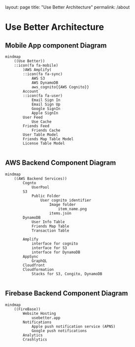 layout: page
title: "Use Better Architecture"
permalink: /about

# **Use Better Architecture**

## Mobile App component Diagram

```mermaid
mindmap
    ((Use Better))
    ::icon(fa fa-mobile)
        )AWS Amplify(
        ::icon(fa fa-sync)
            AWS S3
            AWS DynamoDB
            aws_cognito{{AWS Cognito}}
        Account
        ::icon(fa fa-user)
            Email Sign In
            Email Sign Up
            Google SignIn
            Apple SignIn
        User Feed
            Use Cache
        Friends Feed
            Friends Cache
        User Table Model
        Friends Map Table Model
        License Table Model


```

## AWS Backend Component Diagram

```mermaid
mindmap
    ((AWS Backend Services))
        Cognto
            UserPool                
        S3
            Public Folder
                User cognito identifier
                    Image folder
                        item_name.png
                    items.json
        DynamoDB
            User Info Table
            Friends Map Table
            Transaction Table

        Amplify
            interface for cognito
            interface for S3
            interface for DynamoDB
        AppSync
            GraphQL
        Cloudfront
        Cloudformation
            Stacks for S3, Congito, DynamoDB


```

## Firebase Backend Component Diagram

```mermaid
mindmap
    ((FireBase))
        Website Hosting
            usebetter.app
        Notifications
            Apple push notification service (APNS)
            Google push notifications
        Analytics
        Crashlytics

```